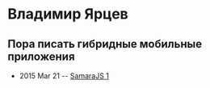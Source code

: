 # Владимир Ярцев

## Пора писать гибридные мобильные приложения
- 2015 Mar 21 -- [SamaraJS 1](https://www.youtube.com/watch?v=YfkIfg-lAy0)    
